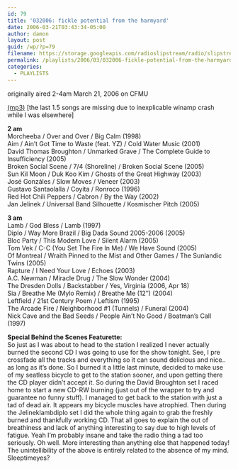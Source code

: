 ```yaml
---
id: 79
title: '032006: fickle potential from the harmyard'
date: 2006-03-21T03:43:34-05:00
author: damon
layout: post
guid: /wp/?p=79
filename: https://storage.googleapis.com/radioslipstream/radio/slipstream032006.mp3
permalink: /playlists/2006/03/032006-fickle-potential-from-the-harmyard/
categories:
  - PLAYLISTS
---
```

originally aired 2-4am March 21, 2006 on CFMU

[(mp3)](https://storage.googleapis.com/radioslipstream/radio/slipstream032006.mp3) [the last 1.5 songs are missing due to inexplicable winamp crash while I was elsewhere]

**2 am**  
Morcheeba / Over and Over / Big Calm (1998)  
Aim / Ain’t Got Time to Waste (feat. YZ) / Cold Water Music (2001)  
David Thomas Broughton / Unmarked Grave / The Complete Guide to Insufficiency (2005)  
Broken Social Scene / 7/4 (Shoreline) / Broken Social Scene (2005)  
Sun Kil Moon / Duk Koo Kim / Ghosts of the Great Highway (2003)  
José Gonzáles / Slow Moves / Veneer (2003)  
Gustavo Santaolalla / Coyita / Ronroco (1996)  
Red Hot Chili Peppers / Cabron / By the Way (2002)  
Jan Jelinek / Universal Band Silhouette / Kosmischer Pitch (2005)

**3 am**  
Lamb / God Bless / Lamb (1997)  
Diplo / Way More Brazil / Big Dada Sound 2005-2006 (2005)  
Bloc Party / This Modern Love / Silent Alarm (2005)  
Tom Vek / C-C (You Set The Fire In Me) / We Have Sound (2005)  
Of Montreal / Wraith Pinned to the Mist and Other Games / The Sunlandic Twins (2005)  
Rapture / I Need Your Love / Echoes (2003)  
A.C. Newman / Miracle Drug / The Slow Wonder (2004)  
The Dresden Dolls / Backstabber / Yes, Virginia (2006, Apr 18)  
Sia / Breathe Me (Mylo Remix) / Breathe Me (12″) (2004)  
Leftfield / 21st Century Poem / Leftism (1995)  
The Arcade Fire / Neighborhood #1 (Tunnels) / Funeral (2004)  
Nick Cave and the Bad Seeds / People Ain’t No Good / Boatman’s Call (1997)

**Special Behind the Scenes Featurette:**  
So just as I was about to head to the station I realized I never actually burned the second CD I was going to use for the show tonight. See, I pre crossfade all the tracks and everything so it can sound delicious and nice.. as long as it’s done. So I burned it a little last minute, decided to make use of my seatless bicycle to get to the station sooner, and upon getting there the CD player didn’t accept it. So during the David Broughton set I raced home to start a new CD-RW burning (just out of the wrapper to try and guarantee no funny stuff). I managed to get back to the station with just a tad of dead air. It appears my bicycle muscles have atrophied. Then during the Jelineklambdiplo set I did the whole thing again to grab the freshly burned and thankfully working CD. That all goes to explain the out of breathiness and lack of anything interesting to say due to high levels of fatigue. Yeah I’m probably insane and take the radio thing a tad too seriously. Oh well. More interesting than anything else that happened today! The unintellibility of the above is entirely related to the absence of my mind. Sleeptimeyes?